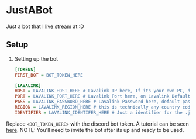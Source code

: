 # JustABot
 Just a bot that I [live stream](https://twitch.tv/dmnight6) at :D

## Setup
1. Setting up the bot
    ```ini
    [TOKENS]
    FIRST_BOT = BOT_TOKEN_HERE

    [LAVALINK]
    HOST = LAVALINK_HOST_HERE # Lavalink IP here, If its your own PC, do 0.0.0.0
    PORT = LAVALINK_PORT_HERE # Lavalink Port here, on Lavalink Default config (yml), its 2333
    PASS = LAVALINK_PASSWORD_HERE # Lavalink Password here, default pass in lavalink, its 'youshallnotpass'
    REGION = LAVALINK_REGION_HERE # this is technically any country code do 'eu' for better performance (meybe, idk.)
    IDENTIFIER = LAVALINK_IDENTIFER_HERE # Just a identifier for the .jar  logging, pretty much just put any name you want.
    ```
Replace `<BOT_TOKEN_HERE>` with the discord bot token. A tutorial can be seen [here](https://www.youtube.com/watch?v=j_sD9udZnCk).
NOTE: You'll need to invite the bot after its up and ready to be used.
